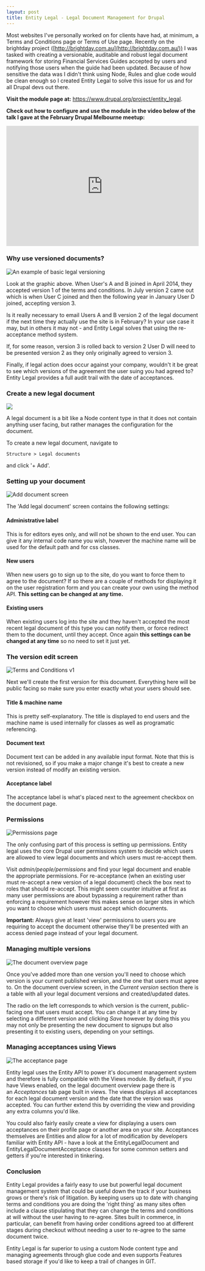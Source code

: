 ```yaml
---
layout: post
title: Entity Legal - Legal Document Management for Drupal
---
```


Most websites I've personally worked on for clients have had, at minimum, a Terms and Conditions page or Terms of Use page. Recently on the brightday project ([http://brightday.com.au](http://brightday.com.au/)) I was tasked with creating a versionable, auditable and robust legal document framework for storing Financial Services Guides accepted by users and notifying those users when the guide had been updated. Because of how sensitive the data was I didn't think using Node, Rules and glue code would be clean enough so I created Entity Legal to solve this issue for us and for all Drupal devs out there.

**Visit the module page at:** <https://www.drupal.org/project/entity_legal>.

**Check out how to configure and use the module in the video below of the talk I gave at the February Drupal Melbourne meetup:**

<iframe width="560" height="315" src="https://www.youtube.com/embed/Syuqy_23L3M" frameborder="0" allowfullscreen style="max-width:100%"></iframe>

### Why use versioned documents?

![An example of basic legal versioning](/images/entity-legal-map-overview.png)

Look at the graphic above. When User's A and B joined in April 2014, they accepted version 1 of the terms and conditions. In July version 2 came out which is when User C joined and then the following year in January User D joined, accepting version 3.

Is it really necessary to email Users A and B version 2 of the legal document if the next time they actually use the site is in February? In your use case it may, but in others it may not - and Entity Legal solves that using the re-acceptance method system.

If, for some reason, version 3 is rolled back to version 2 User D will need to be presented version 2 as they only originally agreed to version 3.

Finally, if legal action does occur against your company, wouldn't it be great to see which versions of the agreement the user suing you had agreed to? Entity Legal provides a full audit trail with the date of acceptances.

### Create a new legal document
![](/images/entity-legal-add.png)

A legal document is a bit like a Node content type in that it does not contain anything user facing, but rather manages the configuration for the document.

To create a new legal document, navigate to

`Structure > Legal documents`

and click '+ Add'.

### Setting up your document
![Add document screen](/images/entity-legal-add-edit.png)

The 'Add legal document' screen contains the following settings:

#### Administrative label

This is for editors eyes only, and will not be shown to the end user. You can give it any internal code name you wish, however the machine name will be used for the default path and for css classes.

#### New users

When new users go to sign up to the site, do you want to force them to agree to the document? If so there are a couple of methods for displaying it on the user registration form and you can create your own using the method API. **This setting can be changed at any time.**

#### Existing users

When existing users log into the site and they haven't accepted the most recent legal document of this type you can notify them, or force redirect them to the document, until they accept. Once again **this settings can be changed at any time** so no need to set it just yet.

### The version edit screen

![Terms and Conditions v1](/images/entity-legal-tcs-v1.png)

Next we'll create the first version for this document. Everything here will be public facing so make sure you enter exactly what your users should see.

#### Title & machine name

This is pretty self-explanatory. The title is displayed to end users and the machine name is used internally for classes as well as programatic referencing.

#### Document text

Document text can be added in any available input format. Note that this is not revisioned, so if you make a major change it's best to create a new version instead of modify an existing version.

#### Acceptance label

The acceptance label is what's placed next to the agreement checkbox on the document page.

### Permissions

![Permissions page](/images/entity-legal-permissions_0.png)

The only confusing part of this process is setting up permissions. Entity legal uses the core Drupal user permissions system to decide which users are allowed to view legal documents and which users must re-accept them.

Visit *admin/people/permissions* and find your legal document and enable the appropriate permissions. For re-acceptance (when an existing user must re-accept a new version of a legal document) check the box next to roles that should re-accept. This might seem counter intuitive at first as many user permissions are about bypassing a requirement rather than enforcing a requirement however this makes sense on larger sites in which you want to choose which users must accept which documents.

**Important:** Always give at least 'view' permissions to users you are requiring to accept the document otherwise they'll be presented with an access denied page instead of your legal document.

### Managing multiple versions

![The document overview page](/images/entity-legal-multiple-versions_0.png)

Once you've added more than one version you'll need to choose which version is your current published version, and the one that users must agree to. On the document overview screen, in the *Current version* section there is a table with all your legal document versions and created/updated dates.

The radio on the left corresponds to which version is the current, public-facing one that users must accept. You can change it at any time by selecting a different version and clicking *Save* however by doing this you may not only be presenting the new document to signups but also presenting it to existing users, depending on your settings.

### Managing acceptances using Views

![The acceptance page](/images/entity-legal-acceptances_0.png)

Entity legal uses the Entity API to power it's document management system and therefore is fully compatible with the Views module. By default, if you have Views enabled, on the legal document overview page there is an *Acceptances* tab page built in views. The views displays all acceptances for each legal document version and the date that the version was accepted. You can further extend this by overriding the view and providing any extra columns you'd like.

You could also fairly easily create a view for displaying a users own acceptances on their profile page or another area on your site. Acceptances themselves are Entities and allow for a lot of modification by developers familiar with Entity API - have a look at the EntityLegalDocument and EntityLegalDocumentAcceptance classes for some common setters and getters if you're interested in tinkering.

### Conclusion

Entity Legal provides a fairly easy to use but powerful legal document management system that could be useful down the track if your business grows or there's risk of litigation. By keeping users up to date with changing terms and conditions you are doing the 'right thing' as many sites often include a clause stipulating that they can change the terms and conditions at will without the user having to re-agree. Sites built in commerce, in particular, can benefit from having order conditions agreed too at different stages during checkout without needing a user to re-agree to the same document twice.

Entity Legal is far superior to using a custom Node content type and managing agreements through glue code and even supports Features based storage if you'd like to keep a trail of changes in GIT.